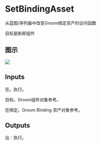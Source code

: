 # SetBindingAsset

从蓝图/序列器中改变Groom绑定资产的访问函数

目标是新郎组件

## 图示

![]($-20221218-19155499.png)

## Inputs

在。执行。

目标。Groom组件对象参考。

在绑定。Groom Binding 资产对象参考。  

## Outputs

出：执行。

